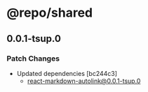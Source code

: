 # @repo/shared

## 0.0.1-tsup.0

### Patch Changes

- Updated dependencies [bc244c3]
  - react-markdown-autolink@0.0.1-tsup.0

